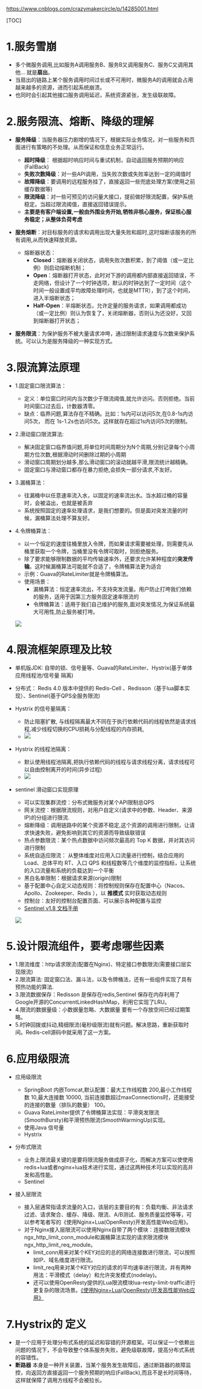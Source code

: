 
https://www.cnblogs.com/crazymakercircle/p/14285001.html

[TOC]

# 1.服务雪崩
- 多个微服务调用,比如服务A调用服务B、服务B又调用服务C、服务C又调用其他... 就是**扇出**。
- 当扇出的链路上某个服务调用时间过长或不可用时，微服务A的调用就会占用越来越多的资源，进而引起系统崩溃。
- 也同时会引起其他接口服务调用延迟，系统资源紧张，发生级联故障。


# 2.服务限流、熔断、降级的理解
+ **服务降级**：当服务器压力剧增的情况下，根据实际业务情况，对一些服务和页面进行有策略的不处理。从而保证和信息业务正常运行。
	- **超时降级**： 根据超时响应时间与重试机制，自动返回服务预期的响应(FallBack)
	- **失败次数降级**：对一些API调用，当失败次数或失败率达到一定的阈值时
	- **故障降级**：要调用的远程服务挂了，直接返回一些兜底处理方案(使用之前缓存数据等)
	- **限流降级**：对一些可预见的访问量大接口，提前做好限流配置，保护系统稳定。当超过限流阈值，直接返回错误提示。
	- **主要是有客户端设置,一般由外围业务开始,牺牲非核心服务，保证核心服务稳定；从整体负荷考虑**
	
+ **服务熔断**：对目标服务的请求和调用出现大量失败和超时,这时熔断该服务的所有调用,从而快速释放资源。
	- 熔断器状态：
		- **Closed**：熔断器关闭状态，调用失败次数积累，到了阈值（或一定比例）则启动熔断机制；
		- **Open**：熔断器打开状态，此时对下游的调用都内部直接返回错误，不走网络，但设计了一个时钟选项，默认的时钟达到了一定时间（这个时间一般设置成平均故障处理时间，也就是MTTR），到了这个时间，进入半熔断状态；
		- **Half-Open**：半熔断状态，允许定量的服务请求，如果调用都成功（或一定比例）则认为恢复了，关闭熔断器，否则认为还没好，又回到熔断器打开状态；
		
+ **服务限流**：为保护服务不被大量请求冲垮，通过限制请求速度与次数来保护系统。可以认为是服务降级的一种实现方式。
	



# 3.限流算法原理

+ 1.固定窗口限流算法：
	- 定义：单位窗口时间内当次数少于限流阈值,就允许访问。否则拒绝。当前时间窗口过去后，计数器清零。
	- 缺点：临界问题,算法存在不精确。比如：1s内可以访问5次,在0.8-1s内访问5次， 而在 1s-1.2s也访问5次。这样就存在超过1s内访问5次的限制。
+ 2.滑动窗口限流算法:
	- 解决固定窗口临界值问题,将单位时间周期分为N个周期,分别记录每个小周期方位次数,根据滑动时间删除过期的小周期
	- 滑动窗口周期划分越多,那么滑动窗口的滚动就越平滑,限流统计越精确。
	- 固定窗口与滑动窗口都存在暴力拒绝,会损失一部分请求,不友好。
+ 3.漏桶算法：
	- 往漏桶中以任意速率流入水，以固定的速率流出水。当水超过桶的容量时，会被溢出，也就是被丢弃
	- 系统按照固定的速率处理请求，是我们想要的。但是面对突发流量的时候，漏桶算法处理不算友好。

+ 4.令牌桶算法：
	- 以一个恒定的速度往桶里放入令牌，而如果请求需要被处理，则需要先从桶里获取一个令牌，当桶里没有令牌可取时，则拒绝服务。
	- 除了要求能够限制数据的平均传输速率外，还要求允许某种程度的**突发传输**。这时候漏桶算法可能就不合适了，令牌桶算法更为适合
	- 示例：Guava的RateLimiter就是令牌桶算法。
	- 使用场景：
		- 漏桶算法：恒定速率流出，不支持突发流量。用户防止打垮我们依赖的服务，适用于因第三方服务固定速率限流的
		- 令牌桶算法：适用于我们自己维护的服务,面对突发情况,为保证系统最大可用性,防止服务被打垮。
		

	![](https://img2020.cnblogs.com/blog/1694759/202108/1694759-20210823173621224-1814502732.png)




# 4.限流框架原理及比较

- 单机版JDK: 自带的锁、信号量等、Guava的RateLimiter、Hystrix(基于单体应用线程池/信号量 隔离)
- 分布式： Redis 4.0 版本中提供的 Redis-Cell  、Redisson（基于lua脚本实现）、Sentinel(基于QPS全服务限流)

- Hystrix 的信号量隔离：
	- 防止阻塞扩散, 与线程隔离最大不同在于执行依赖代码的线程依然是请求线程,减少线程切换的CPU损耗与分配线程的内存损耗,
	- ![](https://img2020.cnblogs.com/blog/1694759/202108/1694759-20210823201306949-2140770679.png)
	
- Hystrix 的线程池隔离：
	- 默认使用线程池隔离,把执行依赖代码的线程与请求线程分离，请求线程可以自由控制离开的时间(异步过程)
	- ![](https://img2020.cnblogs.com/blog/1694759/202108/1694759-20210823201516541-1750466451.png)

- sentinel 滑动窗口实现原理
	- 可以实现集群流控：分布式微服务对某个API限制总QPS
	- 网关流控：根据限流规则，对用户自定义(请求中的参数、Header、来源 IP)的分组进行限流.
	- 熔断降级：调用链路中的某个资源不稳定,这个资源的调用进行限制，让请求快速失败，避免影响到其它的资源而导致级联错误
	- 热点参数限流：某个热点数据中访问频次最高的 Top K 数据，并对其访问进行限制
	- 系统自适应限流： 从整体维度对应用入口流量进行控制，结合应用的 Load、总体平均 RT、入口 QPS 和线程数等几个维度的监控指标，让系统的入口流量和系统的负载达到一个平衡
	- 黑白名单限制：根据请求来源(origin)限制
	- 基于配置中心自定义动态规则：将控制规则保存在配置中心（Nacos、Apollo、Zookeeper、Redis ），以 **推模式** 实时获取动态规则
	- 控制台：友好的控制台配置页面、可以展示各种配置与监控
	- [Sentinel v1.8 文档手册](https://www.bookstack.cn/read/Sentinel-1.8/2ed1babeee77ea56.md)
	
	![](https://img2020.cnblogs.com/blog/1694759/202108/1694759-20210823195618832-1372124985.png)



# 5.设计限流组件，要考虑哪些因素

- 1.限流维度：http请求限流(配置在Nginx)、特定接口参数限流(需要接口层实现限流)
- 2.限流算法: 固定窗口法、漏斗法，以及令牌桶法，还有一些组件实现了具有预热功能的算法.
- 3.限流数据保存：Redisson 是保存在redis,Sentinel 保存在内存利用了Google开源的ConcurrentLinkedHashMap，利用它实现了LRU。
- 4.限流的数据量级：小数据量忽略、大数据量 要有一个存放空间已经过期策略。
- 5.时钟回拨或抖动,精细限流(毫秒级限流)就有问题。解决思路，重新获取时间。Redis-cell源码中就采用了这一方案。


# 6.应用级限流

+ 应用级限流
	- SpringBoot 内嵌Tomcat,默认配置：最大工作线程数 200,最小工作线程数 10,最大连接数 10000, 当前连接数超过maxConnections时，还能接受的连接的数量（排队的数量） 100。
	- Guava RateLimiter提供了令牌桶算法实现：平滑突发限流(SmoothBursty)和平滑预热限流(SmoothWarmingUp)实现。
	- 使用Java 信号量
	- Hystrix
	
+ 分布式限流
	- 业务上限流最关键的是要将限流服务做成原子化，而解决方案可以使使用redis+lua或者nginx+lua技术进行实现，通过这两种技术可以实现的高并发和高性能。
	- Sentinel
	
+ 接入层限流
	- 接入层通常指请求流量的入口，该层的主要目的有：负载均衡、非法请求过滤、请求聚合、缓存、降级、限流、A/B测试、服务质量监控等等，可以参考笔者写的《使用Nginx+Lua(OpenResty)开发高性能Web应用》。
	- 对于Nginx接入层限流可以使用Nginx自带了两个模块：连接数限流模块ngx_http_limit_conn_module和漏桶算法实现的请求限流模块ngx_http_limit_req_module。
		- limit_conn用来对某个KEY对应的总的网络连接数进行限流，可以按照如IP、域名维度进行限流。
		- limit_req用来对某个KEY对应的请求的平均速率进行限流，并有两种用法：平滑模式（delay）和允许突发模式(nodelay)。
		- 还可以使用OpenResty提供的Lua限流模块lua-resty-limit-traffic进行更复杂的限流场景。[《使用Nginx+Lua(OpenResty)开发高性能Web应用》](https://www.iteye.com/blog/jinnianshilongnian-2280928)
		

# 7.Hystrix的 定义
+ 是一个应用于处理分布式系统的延迟和容错的开源框架。可以保证一个依赖出问题的情况下，不会导致整个体系服务失败，避免级联故障，提高分布式系统的容错性。
+ **断路器** 本身是一种开关装置，当某个服务发生故障后，通过断路器的故障监控，向返回方直接返回一个服务预期的响应(FallBack),而且不是长时间等待，这样就保障了调用方线程不会被拉长。



















































